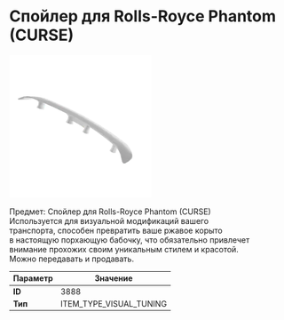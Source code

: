 # Спойлер для Rolls-Royce Phantom (CURSE)

![Item Image](../img/3888.webp?raw=true)

Предмет: Спойлер для Rolls-Royce Phantom (CURSE)<br>Используется для визуальной модификаций вашего<br>транспорта, способен превратить ваше ржавое корыто<br>в настоящую порхающую бабочку, что обязательно привлечет<br>внимание прохожих своим уникальным стилем и красотой.<br>Можно передавать и продавать.


| Параметр | Значение |
|----------|----------|
| **ID** | 3888 |
| **Тип** | ITEM_TYPE_VISUAL_TUNING |


